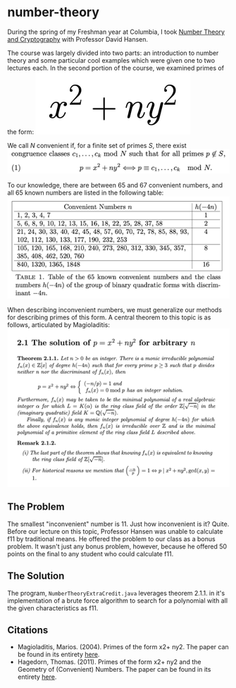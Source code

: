 # number-theory

During the spring of my Freshman year at Columbia, I took [Number Theory and Cryptography](http://math.columbia.edu/~makisumi/courses/19s3020/) with Professor David Hansen.

The course was largely divided into two parts: an introduction to number theory and some particular cool examples which were given one to two lectures each. In the second portion of the course, we examined primes of the form: ![Magioladitis, 1](https://github.com/mattlawhon/number-theory/blob/master/img/statement.png)

We call *N* convenient if, for a finite set of primes *S*, there exist ![Hagedorn, 1](https://github.com/mattlawhon/number-theory/blob/master/img/convenient.png)

To our knowledge, there are between 65 and 67 convenient numbers, and all 65 known numbers are listed in the following table: ![Hagedorn, 1](https://github.com/mattlawhon/number-theory/blob/master/img/table.png)

When describing inconvenient numbers, we must generalize our methods for describing primes of this form. A central theorem to this topic is as follows, articulated by Magioladitis:
![Magioladitis, 17](https://github.com/mattlawhon/number-theory/blob/master/img/theorem.png)

## The Problem
The smallest "inconvenient" number is 11. Just how inconvenient is it? Quite. Before our lecture on this topic, Professor Hansen was unable to calculate f11 by traditional means. He offered the problem to our class as a bonus problem. It wasn't just any bonus problem, however, because he offered 50 points on the final to any student who could calculate f11.

## The Solution
The program, `NumberTheoryExtraCredit.java` leverages theorem 2.1.1. in it's implementation of a brute force algorithm to search for a polynomial with all the given characteristics as f11. 

## Citations
- Magioladitis, Marios. (2004). Primes of the form x2+ ny2. The paper can be found in its entirety [here](https://www.researchgate.net/publication/228725885_Primes_of_the_form_x_2_ny_2).
- Hagedorn, Thomas. (2011). Primes of the form x2+ ny2 and the Geometry of (Convenient) Numbers. The paper can be found in its entirety [here](http://math.uga.edu/~pete/Hagedorn11.pdf).
